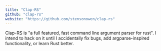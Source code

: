 ```yaml
---
title: "Clap-RS"
github: "clap-rs"
website: "https://github.com/stensonowen/clap-rs"
---
```


Clap-RS is "a full featured, fast command line argument parser for rust". I intend to hack on it until I accidentally fix bugs, add argparse-inspired functionality, or learn Rust better.

